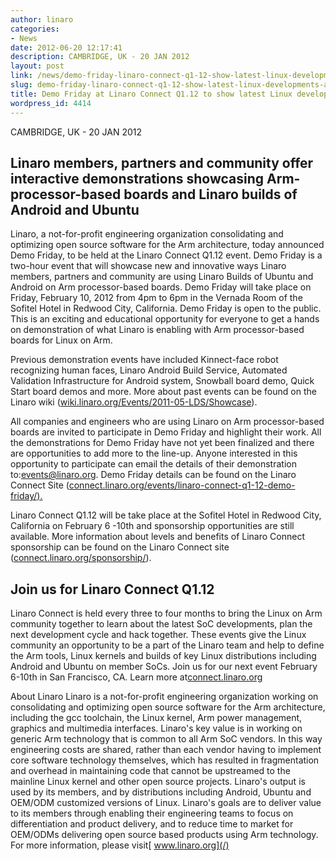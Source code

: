 ```yaml
---
author: linaro
categories:
- News
date: 2012-06-20 12:17:41
description: CAMBRIDGE, UK - 20 JAN 2012
layout: post
link: /news/demo-friday-linaro-connect-q1-12-show-latest-linux-developments-arm/
slug: demo-friday-linaro-connect-q1-12-show-latest-linux-developments-arm
title: Demo Friday at Linaro Connect Q1.12 to show latest Linux developments on Arm
wordpress_id: 4414
---
```


CAMBRIDGE, UK - 20 JAN 2012

## Linaro members, partners and community offer interactive demonstrations showcasing Arm-processor-based boards and Linaro builds of Android and Ubuntu

Linaro, a not-for-profit engineering organization consolidating and optimizing open source software for the Arm architecture, today announced Demo Friday, to be held at the Linaro Connect Q1.12 event. Demo Friday is a two-hour event that will showcase new and innovative ways Linaro members, partners and community are using Linaro Builds of Ubuntu and Android on Arm processor-based boards. Demo Friday will take place on Friday, February 10, 2012 from 4pm to 6pm in the Vernada Room of the Sofitel Hotel in Redwood City, California. Demo Friday is open to the public. This is an exciting and educational opportunity for everyone to get a hands on demonstration of what Linaro is enabling with Arm processor-based boards for Linux on Arm.

Previous demonstration events have included Kinnect-face robot recognizing human faces, Linaro Android Build Service, Automated Validation Infrastructure for Android system, Snowball board demo, Quick Start board demos and more. More about past events can be found on the Linaro wiki ([wiki.linaro.org/Events/2011-05-LDS/Showcase](https://wiki.linaro.org/Events/2011-05-LDS/Showcase)).

All companies and engineers who are using Linaro on Arm processor-based boards are invited to participate in Demo Friday and highlight their work. All the demonstrations for Demo Friday have not yet been finalized and there are opportunities to add more to the line-up. Anyone interested in this opportunity to participate can email the details of their demonstration to:[events@linaro.org](mailto:events@linaro.org). Demo Friday details can be found on the Linaro Connect Site ([connect.linaro.org/events/linaro-connect-q1-12-demo-friday/](https://connect.linaro.org/resources/)[).](mailto:events@linaro.org)

Linaro Connect Q1.12 will be take place at the Sofitel Hotel in Redwood City, California on February 6 -10th and sponsorship opportunities are still available. More information about levels and benefits of Linaro Connect sponsorship can be found on the Linaro Connect site ([connect.linaro.org/sponsorship/](http://connect.linaro.org/sponsors/)).

## Join us for Linaro Connect Q1.12

Linaro Connect is held every three to four months to bring the Linux on Arm community together to learn about the latest SoC developments, plan the next development cycle and hack together. These events give the Linux community an opportunity to be a part of the Linaro team and help to define the Arm tools, Linux kernels and builds of key Linux distributions including Android and Ubuntu on member SoCs. Join us for our next event February 6-10th in San Francisco, CA. Learn more at[connect.linaro.org](http://connect.linaro.org/)

About Linaro
Linaro is a not-for-profit engineering organization working on consolidating and optimizing open source software for the Arm architecture, including the gcc toolchain, the Linux kernel, Arm power management, graphics and multimedia interfaces. Linaro's key value is in working on generic Arm technology that is common to all Arm SoC vendors. In this way engineering costs are shared, rather than each vendor having to implement core software technology themselves, which has resulted in fragmentation and overhead in maintaining code that cannot be upstreamed to the mainline Linux kernel and other open source projects. Linaro's output is used by its members, and by distributions including Android, Ubuntu and OEM/ODM customized versions of Linux. Linaro's goals are to deliver value to its members through enabling their engineering teams to focus on differentiation and product delivery, and to reduce time to market for OEM/ODMs delivering open source based products using Arm technology. For more information, please visit[ www.linaro.org](/)